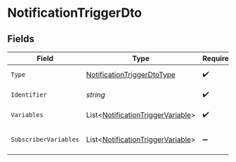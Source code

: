 # NotificationTriggerDto


## Fields

| Field                                                                                       | Type                                                                                        | Required                                                                                    | Description                                                                                 |
| ------------------------------------------------------------------------------------------- | ------------------------------------------------------------------------------------------- | ------------------------------------------------------------------------------------------- | ------------------------------------------------------------------------------------------- |
| `Type`                                                                                      | [NotificationTriggerDtoType](../../Models/Components/NotificationTriggerDtoType.md)         | :heavy_check_mark:                                                                          | Type of the trigger                                                                         |
| `Identifier`                                                                                | *string*                                                                                    | :heavy_check_mark:                                                                          | Identifier of the trigger                                                                   |
| `Variables`                                                                                 | List<[NotificationTriggerVariable](../../Models/Components/NotificationTriggerVariable.md)> | :heavy_check_mark:                                                                          | Variables of the trigger                                                                    |
| `SubscriberVariables`                                                                       | List<[NotificationTriggerVariable](../../Models/Components/NotificationTriggerVariable.md)> | :heavy_minus_sign:                                                                          | Subscriber variables of the trigger                                                         |